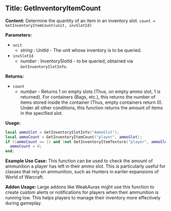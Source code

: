 ## Title: GetInventoryItemCount

**Content:**
Determine the quantity of an item in an inventory slot.
`count = GetInventoryItemCount(unit, invSlotId)`

**Parameters:**
- `unit`
  - *string* : UnitId - The unit whose inventory is to be queried.
- `invSlotId`
  - *number* : InventorySlotId - to be queried, obtained via `GetInventorySlotInfo`.

**Returns:**
- `count`
  - *number* - Returns 1 on empty slots (Thus, on empty ammo slot, 1 is returned). For containers (Bags, etc.), this returns the number of items stored inside the container (Thus, empty containers return 0). Under all other conditions, this function returns the amount of items in the specified slot.

**Usage:**
```lua
local ammoSlot = GetInventorySlotInfo("AmmoSlot");
local ammoCount = GetInventoryItemCount("player", ammoSlot);
if ((ammoCount == 1) and (not GetInventoryItemTexture("player", ammoSlot))) then
  ammoCount = 0;
end;
```

**Example Use Case:**
This function can be used to check the amount of ammunition a player has left in their ammo slot. This is particularly useful for classes that rely on ammunition, such as Hunters in earlier expansions of World of Warcraft.

**Addon Usage:**
Large addons like WeakAuras might use this function to create custom alerts or notifications for players when their ammunition is running low. This helps players to manage their inventory more effectively during gameplay.